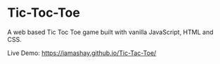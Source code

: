 # Tic-Toc-Toe
A web based Tic Toc Toe game built with vanilla JavaScript, HTML and CSS.

Live Demo: https://iamashay.github.io/Tic-Tac-Toe/
